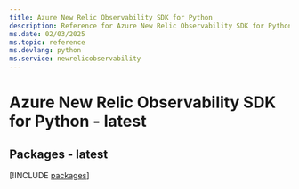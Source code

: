 ```yaml
---
title: Azure New Relic Observability SDK for Python
description: Reference for Azure New Relic Observability SDK for Python
ms.date: 02/03/2025
ms.topic: reference
ms.devlang: python
ms.service: newrelicobservability
---
```

# Azure New Relic Observability SDK for Python - latest
## Packages - latest
[!INCLUDE [packages](new-relic-observability-index.md)]